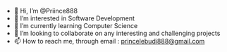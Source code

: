 - 👋 Hi, I’m @Priince888
- 👀 I’m interested in Software Development
- 🌱 I’m currently learning Computer Science
- 💞️ I’m looking to collaborate on any interesting and challenging projects
- 📫 How to reach me, through email : princelebudi888@gmail.com

<!---
Priince888/Priince888 is a ✨ special ✨ repository because its `README.md` (this file) appears on your GitHub profile.
You can click the Preview link to take a look at your changes.
--->
